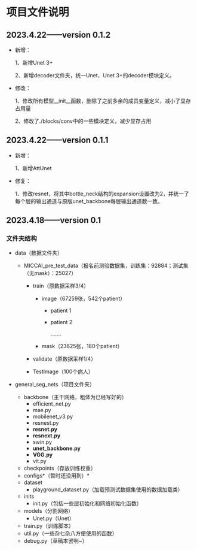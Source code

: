 # 项目文件说明

## 2023.4.22——version 0.1.2

- 新增：

  1、新增Unet 3+

  2、新增decoder文件夹，统一Unet、Unet 3+的decoder模块定义。

- 修改：

  1、修改所有模型__init__函数，删除了之前多余的成员变量定义，减小了显存占用量

  2、修改了./blocks/conv中的一些模块定义，减少显存占用



## 2023.4.22——version 0.1.1

- 新增：

  1、新增AttUnet

- 修复：

  1、修改resnet，将其中bottle_neck结构的expansion设置改为2，并统一了每个层的输出通道与原版unet_backbone每层输出通道数一致。



## 2023.4.18——version 0.1

### 文件夹结构

- data（数据文件夹）

  - MICCAI_pre_test_data（报名前测验数据集，训练集：92884；测试集（无mask）：25027）

    - train（原数据采样3/4）

      - image（67259张，542个patient）

        - patient 1

        - patient 2

          .......

      - mask（23625张，180个patient）

    - validate（原数据采样1/4）

    - TestImage（100个病人）

- general_seg_nets（项目文件夹）
  - backbone（主干网络，粗体为已经写好的）
    - efficient_net.py
    - mae.py
    - mobilenet_v3.py
    - resnest.py
    - **resnet.py**
    - **resnext.py**
    - swin.py
    - **unet_backbone.py**
    - **VGG.py**
    - vit.py
  - checkpoints（存放训练权重）
  - configs*（暂时还没用到）*
  - dataset
    - playground_dataset.py（加载预测试数据集使用的数据加载类）
  - inits
    - init.py（包括一些层初始化和网络初始化函数）
  - models（分割网络）
    - Unet.py（Unet）
  - train.py（训练脚本）
  - util.py（一些杂七杂八方便使用的函数）
  - debug.py（草稿本罢咧~）

​	